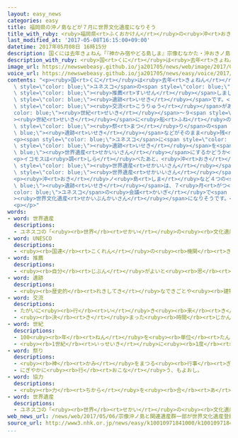 ```yaml
---
layout: easy_news
categories: easy
title: 福岡県の沖ノ島などが７月に世界文化遺産になりそう
title_with_ruby: <ruby>福岡県<rt>ふくおかけん</rt></ruby>の<ruby>沖<rt>おき</rt></ruby>ノ<ruby>島<rt>しま</rt></ruby>などが７<ruby>月<rt>がつ</rt></ruby>に<ruby>世界文化遺産<rt>せかいぶんかいさん</rt></ruby>になりそう
last_modified_at: '2017-05-08T16:15:00+09:00'
datetime: 2017年05月08日 16時15分
description: 国くには去年きょねん「『神かみ宿やどる島しま』宗像むなかた・沖おきノ島しまと関連遺産群かんれんいさんぐん」をユネスコの世界文化遺産せかいぶんかいさんに推薦すいせんしました。
description_with_ruby: <ruby>国<rt>くに</rt></ruby>は<ruby>去年<rt>きょねん</rt></ruby>「『<ruby>神<rt>かみ</rt></ruby><ruby>宿<rt>やど</rt></ruby>る<ruby>島<rt>しま</rt></ruby>』<ruby>宗像<rt>むなかた</rt></ruby>・<ruby>沖<rt>おき</rt></ruby>ノ<ruby>島<rt>しま</rt></ruby>と<ruby>関連遺産群<rt>かんれんいさんぐん</rt></ruby>」をユネスコの<ruby>世界文化遺産<rt>せかいぶんかいさん</rt></ruby>に<ruby>推薦<rt>すいせん</rt></ruby>しました。
image_url: https://newswebeasy.github.io/ja201705/news/web/image/2017/05/08/k10010971841000.jpg
voice_url: https://newswebeasy.github.io/ja201705/news/easy/voice/2017/05/08/k10010971841000.mp3
contents: "<p><ruby>国<rt>くに</rt></ruby>は<ruby>去年<rt>きょねん</rt></ruby>「『<ruby>神<rt>かみ</rt></ruby><ruby>宿<rt>やど</rt></ruby>る<ruby>島<rt>しま</rt></ruby>』<ruby>宗像<rt>むなかた</rt></ruby>・<ruby>沖<rt>おき</rt></ruby>ノ<ruby>島<rt>しま</rt></ruby>と<ruby>関連遺産群<rt>かんれんいさんぐん</rt></ruby>」を<span\
  \ style=\"color: blue;\">ユネスコ</span>の<span style=\"color: blue;\"><ruby>世界文化遺産<rt>せかいぶんかいさん</rt></ruby></span>に<span\
  \ style=\"color: blue;\"><ruby>推薦<rt>すいせん</rt></ruby></span>しました。<ruby>福岡県<rt>ふくおかけん</rt></ruby><ruby>宗像市<rt>むなかたし</rt></ruby>にある<ruby>沖<rt>おき</rt></ruby>ノ<ruby>島<rt>しま</rt></ruby>という<ruby>島<rt>しま</rt></ruby>や<ruby>宗像大社<rt>むなかたたいしゃ</rt></ruby>という<ruby>神社<rt>じんじゃ</rt></ruby>など８つの<span\
  \ style=\"color: blue;\"><ruby>遺跡<rt>いせき</rt></ruby></span>です。<ruby>沖<rt>おき</rt></ruby>ノ<ruby>島<rt>しま</rt></ruby>には、アジアの<ruby>国<rt>くに</rt></ruby>と<span\
  \ style=\"color: blue;\"><ruby>交流<rt>こうりゅう</rt></ruby></span>があった４<span style=\"\
  color: blue;\"><ruby>世紀<rt>せいき</rt></ruby></span>〜９<span style=\"color: blue;\"\
  ><ruby>世紀<rt>せいき</rt></ruby></span>に<ruby>船<rt>ふね</rt></ruby>の<ruby>安全<rt>あんぜん</rt></ruby>を<ruby>祈<rt>いの</rt></ruby>った<span\
  \ style=\"color: blue;\"><ruby>祭<rt>まつ</rt></ruby>り</span>の<span style=\"color:\
  \ blue;\"><ruby>遺跡<rt>いせき</rt></ruby></span>などがそのまま<ruby>残<rt>のこ</rt></ruby>っています。</p>\n\
  <p><span style=\"color: blue;\">ユネスコ</span>に<span style=\"color: blue;\"><ruby>協力<rt>きょうりょく</rt></ruby></span>しているイコモスは、この８つの<span\
  \ style=\"color: blue;\"><ruby>遺跡<rt>いせき</rt></ruby></span>を<span style=\"color:\
  \ blue;\"><ruby>世界遺産<rt>せかいいさん</rt></ruby></span>にするかどうか<ruby>調<rt>しら</rt></ruby>べました。</p>\n\
  <p>イコモスは<ruby>調<rt>しら</rt></ruby>べたあと、<ruby>沖<rt>おき</rt></ruby>ノ<ruby>島<rt>しま</rt></ruby>と<ruby>近<rt>ちか</rt></ruby>くの<ruby>小屋島<rt>こやじま</rt></ruby>など４つは<span\
  \ style=\"color: blue;\"><ruby>世界遺産<rt>せかいいさん</rt></ruby></span>にしたほうがいいとレポートを<ruby>書<rt>か</rt></ruby>きました。しかし、<ruby>宗像大社<rt>むなかたたいしゃ</rt></ruby>など４つは<span\
  \ style=\"color: blue;\"><ruby>世界遺産<rt>せかいいさん</rt></ruby></span>にする<ruby>大切<rt>たいせつ</rt></ruby>さはないと<ruby>書<rt>か</rt></ruby>きました。</p>\n\
  <p><ruby>沖<rt>おき</rt></ruby>ノ<ruby>島<rt>しま</rt></ruby>など４つの<span style=\"color:\
  \ blue;\"><ruby>遺跡<rt>いせき</rt></ruby></span>は、７<ruby>月<rt>がつ</rt></ruby>の<span style=\"\
  color: blue;\">ユネスコ</span>の<ruby>会議<rt>かいぎ</rt></ruby>で<span style=\"color: blue;\"\
  ><ruby>世界文化遺産<rt>せかいぶんかいさん</rt></ruby></span>になりそうです。</p>\n<p></p>\n<p></p>\n<p></p>\n\
  <p></p>"
words:
- word: 世界遺産
  descriptions:
  - ユネスコの「<ruby><rb>世界</rb><rt>せかい</rt></ruby>の<ruby><rb>文化遺産</rb><rt>ぶんかいさん</rt></ruby><ruby><rb>及</rb><rt>およ</rt></ruby>び<ruby><rb>自然遺産</rb><rt>しぜんいさん</rt></ruby>の<ruby><rb>保護</rb><rt>ほご</rt></ruby>に<ruby><rb>関</rb><rt>かん</rt></ruby>する<ruby><rb>条約</rb><rt>じょうやく</rt></ruby>」（「<ruby><rb>世界遺産保護条約</rb><rt>せかいいさんほごじょうやく</rt></ruby>」）にもとづいて<ruby><rb>決</rb><rt>き</rt></ruby>められた、<ruby><rb>世界的</rb><rt>せかいてき</rt></ruby>に<ruby><rb>残</rb><rt>のこ</rt></ruby>す<ruby><rb>価値</rb><rt>かち</rt></ruby>があると<ruby><rb>認</rb><rt>みと</rt></ruby>められた<ruby><rb>文化</rb><rt>ぶんか</rt></ruby>や<ruby><rb>自然</rb><rt>しぜん</rt></ruby>。<ruby><rb>日本</rb><rt>にっぽん</rt></ruby>では、<ruby><rb>文化遺産</rb><rt>ぶんかいさん</rt></ruby>として<ruby><rb>姫路城</rb><rt>ひめじじょう</rt></ruby>や<ruby><rb>法隆寺</rb><rt>ほうりゅうじ</rt></ruby>・<ruby><rb>沖縄</rb><rt>おきなわ</rt></ruby>の<ruby><rb>首里城</rb><rt>しゅりじょう</rt></ruby>など、<ruby><rb>自然遺産</rb><rt>しぜんいさん</rt></ruby>として<ruby><rb>屋久島</rb><rt>やくしま</rt></ruby>や<ruby><rb>白神山地</rb><rt>しらかみさんち</rt></ruby>などが<ruby><rb>指定</rb><rt>してい</rt></ruby>されている。
- word: UNESCO
  descriptions:
  - <ruby><rb>国連</rb><rt>こくれん</rt></ruby>の<ruby><rb>機関</rb><rt>きかん</rt></ruby>の<ruby><rb>一</rb><rt>ひと</rt></ruby>つで、<ruby><rb>教育</rb><rt>きょういく</rt></ruby>や<ruby><rb>科学</rb><rt>かがく</rt></ruby>、また<ruby><rb>文化</rb><rt>ぶんか</rt></ruby>を<ruby><rb>通</rb><rt>つう</rt></ruby>じて、たがいに<ruby><rb>理解</rb><rt>りかい</rt></ruby>し<ruby><rb>合</rb><rt>あ</rt></ruby>い、<ruby><rb>世界</rb><rt>せかい</rt></ruby>の<ruby><rb>平和</rb><rt>へいわ</rt></ruby>と<ruby><rb>安全</rb><rt>あんぜん</rt></ruby>を<ruby><rb>守</rb><rt>まも</rt></ruby>ることを<ruby><rb>目的</rb><rt>もくてき</rt></ruby>としている。
- word: 推薦
  descriptions:
  - <ruby><rb>自分</rb><rt>じぶん</rt></ruby>がよいと<ruby><rb>思</rb><rt>おも</rt></ruby>う<ruby><rb>人</rb><rt>ひと</rt></ruby>や<ruby><rb>物</rb><rt>もの</rt></ruby>を<ruby><rb>選</rb><rt>えら</rt></ruby>んで、ほかの<ruby><rb>人</rb><rt>ひと</rt></ruby>にすすめること。
- word: 遺跡
  descriptions:
  - <ruby><rb>歴史的</rb><rt>れきしてき</rt></ruby>なできごとや<ruby><rb>建物</rb><rt>たてもの</rt></ruby>のあった<ruby><rb>場所</rb><rt>ばしょ</rt></ruby>。
- word: 交流
  descriptions:
  - たがいに<ruby><rb>行</rb><rt>い</rt></ruby>き<ruby><rb>来</rb><rt>き</rt></ruby>すること。<ruby><rb>交</rb><rt>ま</rt></ruby>じり<ruby><rb>合</rb><rt>あ</rt></ruby>うこと。
  - <ruby><rb>決</rb><rt>き</rt></ruby>まった<ruby><rb>時間</rb><rt>じかん</rt></ruby>ごとに、<ruby><rb>流</rb><rt>なが</rt></ruby>れの<ruby><rb>方向</rb><rt>ほうこう</rt></ruby>が<ruby><rb>逆</rb><rt>ぎゃく</rt></ruby>になる<ruby><rb>電流</rb><rt>でんりゅう</rt></ruby>。
- word: 世紀
  descriptions:
  - 100<ruby><rb>年</rb><rt>ねん</rt></ruby>を<ruby><rb>単位</rb><rt>たんい</rt></ruby>として<ruby><rb>数</rb><rt>かぞ</rt></ruby>える<ruby><rb>年代</rb><rt>ねんだい</rt></ruby>の<ruby><rb>数</rb><rt>かぞ</rt></ruby>え<ruby><rb>方</rb><rt>かた</rt></ruby>。<ruby><rb>西暦</rb><rt>せいれき</rt></ruby>1<ruby><rb>年</rb><rt>ねん</rt></ruby>から100<ruby><rb>年</rb><rt>ねん</rt></ruby>までを<ruby><rb>1世紀</rb><rt>いっせいき</rt></ruby>と<ruby><rb>呼</rb><rt>よ</rt></ruby>ぶ。<ruby><rb>21世紀</rb><rt>にじゅういっせいき</rt></ruby>は2001<ruby><rb>年</rb><rt>ねん</rt></ruby>から2100<ruby><rb>年</rb><rt>ねん</rt></ruby>まで。
  - <ruby><rb>1世紀</rb><rt>いっせいき</rt></ruby>に<ruby><rb>1度</rb><rt>いちど</rt></ruby>しかないようなもの。
- word: 祭り
  descriptions:
  - <ruby><rb>神</rb><rt>かみ</rt></ruby>をまつる<ruby><rb>行事</rb><rt>ぎょうじ</rt></ruby>や<ruby><rb>儀式</rb><rt>ぎしき</rt></ruby>。<ruby><rb>供</rb><rt>そな</rt></ruby>え<ruby><rb>物</rb><rt>もの</rt></ruby>をし、<ruby><rb>笛</rb><rt>ふえ</rt></ruby>をふいたり<ruby><rb>太鼓</rb><rt>たいこ</rt></ruby>を<ruby><rb>鳴</rb><rt>な</rt></ruby>らしたり、おみこしをかついだりする。<ruby><rb>祭礼</rb><rt>さいれい</rt></ruby>。
  - にぎやかに<ruby><rb>行</rb><rt>おこな</rt></ruby>う、もよおし。
- word: 協力
  descriptions:
  - <ruby><rb>力</rb><rt>ちから</rt></ruby>を<ruby><rb>合</rb><rt>あ</rt></ruby>わせて、ものごとを<ruby><rb>行</rb><rt>おこな</rt></ruby>うこと。
- word: 世界遺産
  descriptions:
  - ユネスコの「<ruby><rb>世界</rb><rt>せかい</rt></ruby>の<ruby><rb>文化遺産</rb><rt>ぶんかいさん</rt></ruby><ruby><rb>及</rb><rt>およ</rt></ruby>び<ruby><rb>自然遺産</rb><rt>しぜんいさん</rt></ruby>の<ruby><rb>保護</rb><rt>ほご</rt></ruby>に<ruby><rb>関</rb><rt>かん</rt></ruby>する<ruby><rb>条約</rb><rt>じょうやく</rt></ruby>」（「<ruby><rb>世界遺産保護条約</rb><rt>せかいいさんほごじょうやく</rt></ruby>」）にもとづいて<ruby><rb>決</rb><rt>き</rt></ruby>められた、<ruby><rb>世界的</rb><rt>せかいてき</rt></ruby>に<ruby><rb>残</rb><rt>のこ</rt></ruby>す<ruby><rb>価値</rb><rt>かち</rt></ruby>があると<ruby><rb>認</rb><rt>みと</rt></ruby>められた<ruby><rb>文化</rb><rt>ぶんか</rt></ruby>や<ruby><rb>自然</rb><rt>しぜん</rt></ruby>。<ruby><rb>日本</rb><rt>にっぽん</rt></ruby>では、<ruby><rb>文化遺産</rb><rt>ぶんかいさん</rt></ruby>として<ruby><rb>姫路城</rb><rt>ひめじじょう</rt></ruby>や<ruby><rb>法隆寺</rb><rt>ほうりゅうじ</rt></ruby>・<ruby><rb>沖縄</rb><rt>おきなわ</rt></ruby>の<ruby><rb>首里城</rb><rt>しゅりじょう</rt></ruby>など、<ruby><rb>自然遺産</rb><rt>しぜんいさん</rt></ruby>として<ruby><rb>屋久島</rb><rt>やくしま</rt></ruby>や<ruby><rb>白神山地</rb><rt>しらかみさんち</rt></ruby>などが<ruby><rb>指定</rb><rt>してい</rt></ruby>されている。
web_news_url: /news/web/2017/05/06/宗像沖ノ島と関連遺産群一部が世界文化遺産登録へ/
source_url: http://www3.nhk.or.jp/news/easy/k10010971841000/k10010971841000.html
...
```

